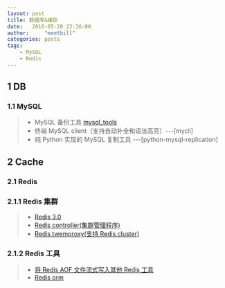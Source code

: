 ```yaml
---
layout: post
title: 数据库&缓存
date:   2016-05-28 22:36:00
author:     "meetbill"
categories: posts
tags:
    - MySQL
    - Redis
---
```


## 1 DB

### 1.1 MySQL

> * MySQL 备份工具 [mysql_tools](https://github.com/meetbill/mysql_tools)
> * 终端 MySQL client（支持自动补全和语法高亮）---[mycli]
> * 纯 Python 实现的 MySQL 复制工具 ---[python-mysql-replication]

## 2 Cache

### 2.1 Redis
### 2.1.1 Redis 集群

> * [Redis 3.0](https://github.com/meetbill/redis)
> * [Redis controller(集群管理程序)](https://github.com/meetbill/cc)
> * [Redis twemproxy(支持 Redis cluster)](https://github.com/meetbill/r3proxy)

### 2.1.2 Redis 工具
> * [将 Redis AOF 文件流式写入其他 Redis 工具](https://github.com/meetbill/redis-replay-aof)
> * [Redis orm](https://github.com/meetbill/redis-orm)
